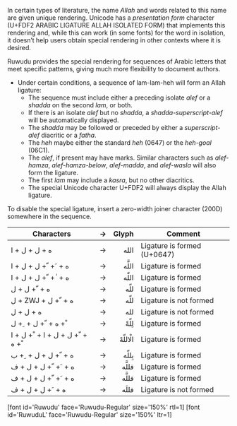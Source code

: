 

In certain types of literature, the name *Allah* and words related to this name are given unique rendering. Unicode has a *presentation form* character (U+FDF2 ARABIC LIGATURE ALLAH ISOLATED FORM) that implements this rendering and, while this can work (in some fonts) for the word in isolation, it doesn’t help users obtain special rendering in other contexts where it is desired. 

Ruwudu provides the special rendering for sequences of Arabic letters that meet specific patterns, giving much more flexibility to document authors. 

* Under certain conditions, a sequence of lam-lam-heh will form an Allah ligature:
  * The sequence must include either a preceding isolate *alef* or a *shadda* on the second *lam*, or both.
  * If there is an isolate *alef* but no *shadda*, a *shadda-superscript-alef* will be automatically displayed.
  * The *shadda* may be followed or preceded by either a *superscript-alef* diacritic or a *fatha*.
  * The *heh* maybe either the standard *heh* (0647) or the *heh-goal* (06C1).
  * The *alef*, if present may have marks. Similar characters such as *alef-hamza*, *alef-hamza-below*, *alef-madda*, and *alef-wasla* will also form the ligature.
  * The first *lam* may include a *kasra*, but no other diacritics.
  * The special Unicode character U+FDF2 will always display the Allah ligature.


To disable the special ligature, insert a zero-width joiner character (200D) somewhere in the sequence.


Characters | → | Glyph | Comment
---------- | -: | ----:  | -------
<span dir="ltr" class='Ruwudu-R normal'>&#x202d;&#x0627; + &#x0644; + &#x0644; + &#x0647;</span> | → | <span dir="rtl" class='Ruwudu-R normal'> الله	</span> | Ligature is formed (U+0647)
<span dir="ltr" class='Ruwudu-R normal'>&#x202d;&#x0627; + &#x0644; + &#x0644; + &#x0651; + &#x064e; + &#x0647;</span> | → | <span dir="rtl" class='Ruwudu-R normal'>اللَّه	</span> | Ligature is formed
<span dir="ltr" class='Ruwudu-R normal'>&#x202d;&#x0627; + &#x0644; + &#x0644; + &#x0651; + &#x0670; + &#x0647;</span> | → | <span dir="rtl" class='Ruwudu-R normal'>اللّٰه</span> | 	Ligature is formed
<span dir="ltr" class='Ruwudu-R normal'>&#x202d;&#x0644; + &#x0644; + &#x0651; + &#x0647;</span> | → | <span dir="rtl" class='Ruwudu-R normal'>&#x0644;&#x0644;&#x0651;&#x0647;</span> | Ligature is formed
<span dir="ltr" class='Ruwudu-R normal'>&#x202d;&#x0644; + ZWJ + &#x0644; + &#x0651; + &#x0647;</span> | → | <span dir="rtl" class='Ruwudu-R normal'>&#x0644;&#x200D;&#x0644;&#x0651;&#x0647;</span> | Ligature is not formed
<span dir="ltr" class='Ruwudu-R normal'>&#x202d;&#x0644; + &#x0644; + &#x0647;</span> | → | <span dir="rtl" class='Ruwudu-R normal'>&#x0644;&#x0644;&#x0647;</span> | Ligature is not formed
<span dir="ltr" class='Ruwudu-R normal'>&#x202d;&#x0644; + &#x0650; + &#x0644; + &#x0651; + &#x0647; + &#x0652;</span> | → | <span dir="rtl" class='Ruwudu-R normal'>لِلّهْ	</span> | Ligature is formed
<span dir="ltr" class='Ruwudu-R normal'>&#x202d;&#x0627; + &#x0644; + &#x0652; + &#x0627; + &#x0644; + &#x0644; + &#x0651; + &#x0647; + &#x0652;</span> | → | <span dir="rtl" class='Ruwudu-R normal'>الْاللّهْ	</span> | Ligature is formed
<span dir="ltr" class='Ruwudu-R normal'>&#x202d;&#x0628; + &#x0650; + &#x0644; + &#x0644; + &#x0651; + &#x0647;</span> | → | <span dir="rtl" class='Ruwudu-R normal'>بِللّه	</span> | Ligature is formed
<span dir="ltr" class='Ruwudu-R normal'>&#x202d;&#x0641; + &#x0644; + &#x0644; + &#x0651; + &#x064e; + &#x0647;</span> | → | <span dir="rtl" class='Ruwudu-R normal'>فللَّه	</span> | Ligature is formed
<span dir="ltr" class='Ruwudu-R normal'>&#x202d;&#x0641; + &#x0644; + &#x0644; + &#x0651; + &#x064e; + &#x0647;</span> | → | <span dir="rtl" class='Ruwudu-R normal'>فللَّه	</span> | Ligature is formed
<span dir="ltr" class='Ruwudu-R normal'>&#x202d;&#x0641; + &#x0644; + &#x0644; + &#x064e; + &#x0647;</span> | → | <span dir="rtl" class='Ruwudu-R normal'>فللَه	</span> | Ligature is not formed





[font id='Ruwudu' face='Ruwudu-Regular' size='150%' rtl=1]
[font id='RuwuduL' face='Ruwudu-Regular' size='150%' ltr=1]
